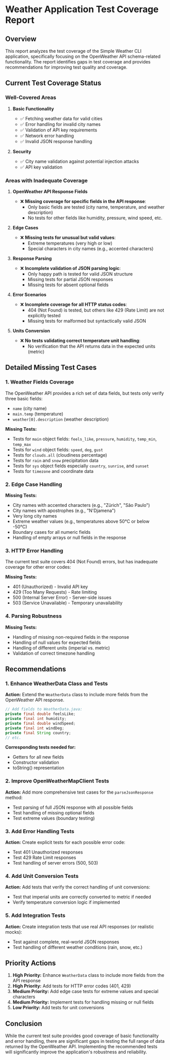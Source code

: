 # Weather Application Test Coverage Report

## Overview

This report analyzes the test coverage of the Simple Weather CLI application, specifically focusing on the OpenWeather API schema-related functionality. The report identifies gaps in test coverage and provides recommendations for improving test quality and coverage.

## Current Test Coverage Status

### Well-Covered Areas

1. **Basic Functionality**
   - ✅ Fetching weather data for valid cities
   - ✅ Error handling for invalid city names
   - ✅ Validation of API key requirements
   - ✅ Network error handling
   - ✅ Invalid JSON response handling

2. **Security**
   - ✅ City name validation against potential injection attacks
   - ✅ API key validation

### Areas with Inadequate Coverage

1. **OpenWeather API Response Fields**
   - ❌ **Missing coverage for specific fields in the API response**:
     - Only basic fields are tested (city name, temperature, and weather description)
     - No tests for other fields like humidity, pressure, wind speed, etc.

2. **Edge Cases**
   - ❌ **Missing tests for unusual but valid values**:
     - Extreme temperatures (very high or low)
     - Special characters in city names (e.g., accented characters)

3. **Response Parsing**
   - ❌ **Incomplete validation of JSON parsing logic**:
     - Only happy path is tested for valid JSON structure
     - Missing tests for partial JSON responses
     - Missing tests for absent optional fields

4. **Error Scenarios**
   - ❌ **Incomplete coverage for all HTTP status codes**:
     - 404 (Not Found) is tested, but others like 429 (Rate Limit) are not explicitly tested
     - Missing tests for malformed but syntactically valid JSON

5. **Units Conversion**
   - ❌ **No tests validating correct temperature unit handling**:
     - No verification that the API returns data in the expected units (metric)

## Detailed Missing Test Cases

### 1. Weather Fields Coverage

The OpenWeather API provides a rich set of data fields, but tests only verify three basic fields:
- `name` (city name)
- `main.temp` (temperature)
- `weather[0].description` (weather description)

**Missing Tests:**
- Tests for `main` object fields: `feels_like`, `pressure`, `humidity`, `temp_min`, `temp_max`
- Tests for `wind` object fields: `speed`, `deg`, `gust`
- Tests for `clouds.all` (cloudiness percentage)
- Tests for `rain` and `snow` precipitation data
- Tests for `sys` object fields especially `country`, `sunrise`, and `sunset`
- Tests for `timezone` and coordinate data

### 2. Edge Case Handling

**Missing Tests:**
- City names with accented characters (e.g., "Zürich", "São Paulo")
- City names with apostrophes (e.g., "N'Djamena")
- Very long city names
- Extreme weather values (e.g., temperatures above 50°C or below -50°C)
- Boundary cases for all numeric fields
- Handling of empty arrays or null fields in the response

### 3. HTTP Error Handling

The current test suite covers 404 (Not Found) errors, but has inadequate coverage for other error codes:

**Missing Tests:**
- 401 (Unauthorized) - Invalid API key
- 429 (Too Many Requests) - Rate limiting
- 500 (Internal Server Error) - Server-side issues
- 503 (Service Unavailable) - Temporary unavailability

### 4. Parsing Robustness

**Missing Tests:**
- Handling of missing non-required fields in the response
- Handling of null values for expected fields
- Handling of different units (imperial vs. metric)
- Validation of correct timezone handling

## Recommendations

### 1. Enhance WeatherData Class and Tests

**Action:** Extend the `WeatherData` class to include more fields from the OpenWeather API response.

```java
// Add fields to WeatherData.java:
private final double feelsLike;
private final int humidity;
private final double windSpeed;
private final int windDeg;
private final String country;
// etc.
```

**Corresponding tests needed for:**
- Getters for all new fields
- Constructor validation
- toString() representation

### 2. Improve OpenWeatherMapClient Tests

**Action:** Add more comprehensive test cases for the `parseJsonResponse` method:

- Test parsing of full JSON response with all possible fields
- Test handling of missing optional fields
- Test extreme values (boundary testing)

### 3. Add Error Handling Tests

**Action:** Create explicit tests for each possible error code:

- Test 401 Unauthorized responses
- Test 429 Rate Limit responses
- Test handling of server errors (500, 503)

### 4. Add Unit Conversion Tests

**Action:** Add tests that verify the correct handling of unit conversions:

- Test that imperial units are correctly converted to metric if needed
- Verify temperature conversion logic if implemented

### 5. Add Integration Tests

**Action:** Create integration tests that use real API responses (or realistic mocks):

- Test against complete, real-world JSON responses
- Test handling of different weather conditions (rain, snow, etc.)

## Priority Actions

1. **High Priority:** Enhance `WeatherData` class to include more fields from the API response
2. **High Priority:** Add tests for HTTP error codes (401, 429)
3. **Medium Priority:** Add edge case tests for extreme values and special characters
4. **Medium Priority:** Implement tests for handling missing or null fields
5. **Low Priority:** Add tests for unit conversions

## Conclusion

While the current test suite provides good coverage of basic functionality and error handling, there are significant gaps in testing the full range of data returned by the OpenWeather API. Implementing the recommended tests will significantly improve the application's robustness and reliability.
